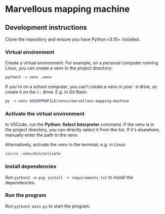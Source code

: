 # Marvellous mapping machine

## Development instructions

Clone the repository and ensure you have Python v3.10+ installed.

### Virtual environment

Create a virtual environment. For example, on a personal computer running Linux, you can create a venv in the project directory:

```bash
python3 -m venv .venv
```

If you're on a school computer, you can't create a venv in your `:H` drive, so create it on the `C:` drive. E.g. in Git Bash:

```bash
py -m venv $USERPROFILE/venvs/marvellous-mapping-machine
```

### Activate the virtual environment

In VSCode, run the **Python: Select Interpreter** command. If the venv is in the project directory, you can directly select it from the list. If it's elsewhere, manually enter the path to the venv.

Alternatively, activate the venv in the terminal, e.g. in Linux:

```bash
source .venv/bin/activate
```

### Install dependencies

Run `python3 -m pip install -r requirements.txt` to install the dependencies.

### Run the program

Run `python3 main.py` to start the program.
